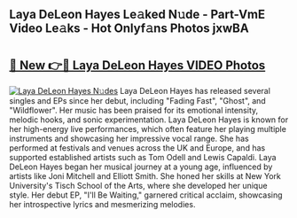 ## Laya DeLeon Hayes Le𝚊ked N𝚞de - Part-VmE Video Le𝚊ks - Hot Onlyf𝚊ns Photos jxwBA

# <h2><a href="http://ab51658.deff.icu/?id=Laya+DeLeon+Hayes">🔗 New 👉🔴 Laya DeLeon Hayes VIDEO Photos</a></h2>

[![Laya DeLeon Hayes N𝚞des](https://i.imgur.com/rIISA9y.gif)](http://ab51658.deff.icu/?id=Laya+DeLeon+Hayes)
Laya DeLeon Hayes has released several singles and EPs since her debut, including "Fading Fast", "Ghost", and "Wildflower". Her music has been praised for its emotional intensity, melodic hooks, and sonic experimentation. Laya DeLeon Hayes is known for her high-energy live performances, which often feature her playing multiple instruments and showcasing her impressive vocal range. She has performed at festivals and venues across the UK and Europe, and has supported established artists such as Tom Odell and Lewis Capaldi. Laya DeLeon Hayes began her musical journey at a young age, influenced by artists like Joni Mitchell and Elliott Smith. She honed her skills at New York University's Tisch School of the Arts, where she developed her unique style. Her debut EP, "I'll Be Waiting," garnered critical acclaim, showcasing her introspective lyrics and mesmerizing melodies.
